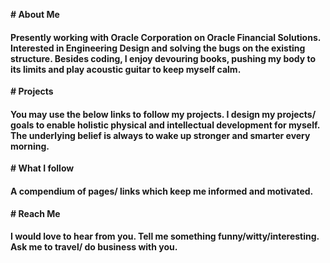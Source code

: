 **# About Me**
#### Presently working with Oracle Corporation on Oracle Financial Solutions. Interested in Engineering Design and solving the bugs on the existing structure. Besides coding, I enjoy devouring books, pushing my body to its limits and play acoustic guitar to keep myself calm.

**# Projects**
#### You may use the below links to follow my projects. I design my projects/ goals to enable holistic physical and intellectual development for myself. The underlying belief is always to wake up stronger and smarter every morning.

**# What I follow**
#### A compendium of pages/ links which keep me informed and motivated.

**# Reach Me**
#### I would love to hear from you. Tell me something funny/witty/interesting. Ask me to travel/ do business with you.